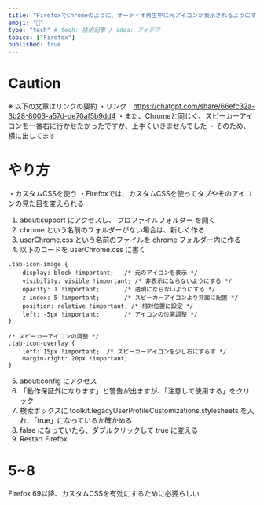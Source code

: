 ```yaml
---
title: "FirefoxでChromeのように、オーディオ再生中に元アイコンが表示されるようにする"
emoji: "🦊"
type: "tech" # tech: 技術記事 / idea: アイデア
topics: ["Firefox"]
published: true
---
```


# Caution
※ 以下の文章はリンクの要約
・リンク：https://chatgpt.com/share/66efc32a-3b28-8003-a57d-de70af5b9dd4
・また、Chromeと同じく、スピーカーアイコンを一番右に行かせたかったですが、上手くいきませんでした
・そのため、横に出してます

# やり方

・カスタムCSSを使う
・Firefoxでは、カスタムCSSを使ってタブやそのアイコンの見た目を変えられる

1. about:support にアクセスし、 プロファイルフォルダー を開く
1. chrome という名前のフォルダーがない場合は、新しく作る
1. userChrome.css という名前のファイルを chrome フォルダー内に作る
1. 以下のコードを userChrome.css に書く
```
.tab-icon-image {
    display: block !important;   /* 元のアイコンを表示 */
    visibility: visible !important; /* 非表示にならないようにする */
    opacity: 1 !important;       /* 透明にならないようにする */
    z-index: 5 !important;       /* スピーカーアイコンより背面に配置 */
    position: relative !important; /* 相対位置に設定 */
    left: -5px !important;       /* アイコンの位置調整 */
}

/* スピーカーアイコンの調整 */
.tab-icon-overlay {
    left: 15px !important;  /* スピーカーアイコンを少し右にずらす */
    margin-right: 20px !important;
}
```

5. about:config にアクセス
6. 「動作保証外になります」と警告が出ますが、「注意して使用する」をクリック
7. 検索ボックスに toolkit.legacyUserProfileCustomizations.stylesheets を入れ、「true」になっているか確かめる
8. false になっていたら、ダブルクリックして true に変える
9. Restart Firefox

# 5~8
Firefox 69以降、カスタムCSSを有効にするために必要らしい